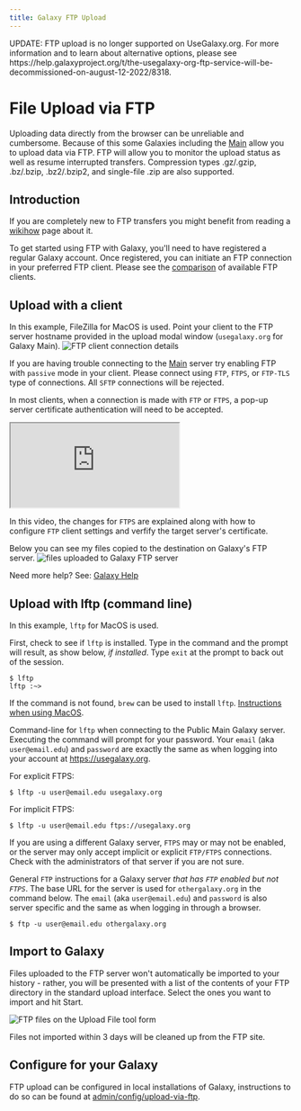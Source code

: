```yaml
---
title: Galaxy FTP Upload
---
```


<div class="alert alert-success trim-p" role="alert">
UPDATE: FTP upload is no longer supported on UseGalaxy.org. For more information and to learn about alternative options, please see https://help.galaxyproject.org/t/the-usegalaxy-org-ftp-service-will-be-decommissioned-on-august-12-2022/8318.
</div>

# File Upload via FTP

Uploading data directly from the browser can be unreliable and cumbersome.
Because of this some Galaxies including the [Main](/main/) allow you to upload data via FTP.
FTP will allow you to monitor the upload status as well as resume interrupted transfers.
Compression types .gz/.gzip, .bz/.bzip, .bz2/.bzip2, and single-file .zip are also supported.

## Introduction

If you are completely new to FTP transfers you might benefit from reading a [wikihow](https://www.wikihow.com/Use-FTP) page about it.

To get started using FTP with Galaxy, you'll need to have registered a regular Galaxy account. Once registered, you can initiate an FTP connection in your preferred FTP
client. Please see the [comparison](https://en.wikipedia.org/wiki/Comparison_of_FTP_client_software) of available FTP clients.

## Upload with a client

In this example, FileZilla for MacOS is used. Point your client to the FTP server hostname provided in the upload modal window (`usegalaxy.org` for Galaxy Main).
![FTP client connection details](./ftp-connect.png)

<div class="alert alert-warning trim-p" role="alert">

If you are having trouble connecting to the [Main](/main/) server try enabling FTP with `passive` mode in your client. Please connect using `FTP`, `FTPS`, or `FTP-TLS` type of connections. All `SFTP` connections will be rejected.

</div>

In most clients, when a connection is made with `FTP` or `FTPS`, a pop-up server certificate authentication will need to be accepted.

<div class="embed-responsive embed-responsive-16by9">
<iframe class="embed-responsive-item" src="https://player.vimeo.com/video/222236679?portrait=0" webkitallowfullscreen mozallowfullscreen allowfullscreen> </iframe>
</div>

In this video, the changes for `FTPS` are explained along with how to configure `FTP` client settings and verfify the target server's certificate.

Below you can see my files copied to the destination on Galaxy's FTP server.
![files uploaded to Galaxy FTP server](./ftp-files.png)

Need more help? See: [Galaxy Help](https://help.galaxyproject.org/)



## Upload with lftp (command line)

In this example, `lftp` for MacOS is used.

First, check to see if `lftp` is installed. Type in the command and the prompt will result, as show below, *if installed*. Type `exit` at the prompt to back out of the session.

```
$ lftp
lftp :~>
```

If the command is not found, `brew` can be used to install `lftp`. [Instructions when using MacOS](http://macappstore.org/lftp/).

Command-line for `lftp` when connecting to the Public Main Galaxy server. Executing the command will prompt for your password. Your `email` (aka `user@email.edu`) and `password` are exactly the same as when logging into your account at https://usegalaxy.org.

For explicit FTPS:

```
$ lftp -u user@email.edu usegalaxy.org
```

For implicit FTPS:

```
$ lftp -u user@email.edu ftps://usegalaxy.org
```

If you are using a different Galaxy server, `FTPS` may or may not be enabled, or the server may only accept implicit or explicit `FTP/FTPS` connections. Check with the administrators of that server if you are not sure.

General `FTP` instructions for a Galaxy server *that has `FTP` enabled but not `FTPS`*. The base URL for the server is used for `othergalaxy.org` in the command below. The `email` (aka `user@email.edu`) and `password` is also server specific and the same as when logging in through a browser.

```
$ ftp -u user@email.edu othergalaxy.org
```


## Import to Galaxy

Files uploaded to the FTP server won't automatically be imported to your history -
rather, you will be presented with a list of the contents of your FTP directory
in the standard upload interface. Select the ones you want to import and hit Start.

![FTP files on the Upload File tool form](./ftp-select.png)

<div class="alert alert-warning" role="alert">
Files not imported within 3 days will be cleaned up from the FTP site.
</div>

## Configure for your Galaxy

FTP upload can be configured in local installations of Galaxy, instructions to do
so can be found at [admin/config/upload-via-ftp](/admin/config/upload-via-ftp/).
